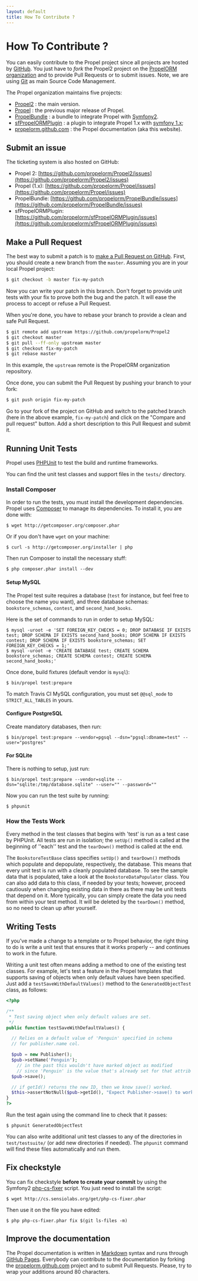 ```yaml
---
layout: default
title: How To Contribute ?
---
```


# How To Contribute ? #

You can easily contribute to the Propel project since all projects are hosted by [GitHub](https://github.com).
You just have to _fork_ the Propel2 project on the [PropelORM organization](https://github.com/propelorm) and
to provide Pull Requests or to submit issues. Note, we are using [Git](http://git-scm.com) as main Source Code Management.

The Propel organization maintains five projects:

* [Propel2](https://github.com/propelorm/Propel2) : the main version.
* [Propel](https://github.com/propelorm/Propel) : the previous major release of Propel.
* [PropelBundle](https://github.com/propelorm/PropelBundle) : a bundle to integrate Propel with [Symfony2](http://www.symfony.com).
* [sfPropelORMPlugin](https://github.com/propelorm/sfPropelORMPlugin) : a plugin to integrate Propel 1.x with [symfony 1.x](http://www.symfony-project.org);
* [propelorm.github.com](https://github.com/propelorm/propelorm.github.com) : the Propel documentation (aka this website).

## Submit an issue ##

The ticketing system is also hosted on GitHub:

* Propel 2: [https://github.com/propelorm/Propel2/issues](https://github.com/propelorm/Propel2/issues)
* Propel (1.x): [https://github.com/propelorm/Propel/issues](https://github.com/propelorm/Propel/issues)
* PropelBundle: [https://github.com/propelorm/PropelBundle/issues](https://github.com/propelorm/PropelBundle/issues)
* sfPropelORMPlugin: [https://github.com/propelorm/sfPropelORMPlugin/issues](https://github.com/propelorm/sfPropelORMPlugin/issues)

## Make a Pull Request ##

The best way to submit a patch is to [make a Pull Request on GitHub](https://help.github.com/articles/creating-a-pull-request).
First, you should create a new branch from the `master`.
Assuming you are in your local Propel project:

```bash
$ git checkout -b master fix-my-patch
```

Now you can write your patch in this branch. Don't forget to provide unit tests
with your fix to prove both the bug and the patch. It will ease the process to
accept or refuse a Pull Request.

When you're done, you have to rebase your branch to provide a clean and safe Pull
Request.

```bash
$ git remote add upstream https://github.com/propelorm/Propel2
$ git checkout master
$ git pull --ff-only upstream master
$ git checkout fix-my-patch
$ git rebase master
```

In this example, the `upstream` remote is the PropelORM organization repository.

Once done, you can submit the Pull Request by pushing your branch to your fork:

```bash
$ git push origin fix-my-patch
```

Go to your fork of the project on GitHub and switch to the patched branch (here
in the above example, `fix-my-patch`) and click on the "Compare and pull request"
button. Add a short description to this Pull Request and submit it.

## Running Unit Tests ##

Propel uses [PHPUnit][] to test the build and runtime frameworks.

You can find the unit test classes and support files in the `tests/` directory.

### Install Composer ###

In order to run the tests, you must install the development dependencies. Propel
uses [Composer][] to manage its dependencies. To install it, you are done with:

    $ wget http://getcomposer.org/composer.phar

Or if you don't have `wget` on your machine:

    $ curl -s http://getcomposer.org/installer | php

Then run Composer to install the necessary stuff:

    $ php composer.phar install --dev

#### Setup MySQL ####

The Propel test suite requires a database (`test` for instance, but feel free to
choose the name you want), and three database schemas: `bookstore_schemas`,
`contest`, and `second_hand_books`.

Here is the set of commands to run in order to setup MySQL:

    $ mysql -uroot -e 'SET FOREIGN_KEY_CHECKS = 0; DROP DATABASE IF EXISTS test; DROP SCHEMA IF EXISTS second_hand_books; DROP SCHEMA IF EXISTS contest; DROP SCHEMA IF EXISTS bookstore_schemas; SET FOREIGN_KEY_CHECKS = 1;'
    $ mysql -uroot -e 'CREATE DATABASE test; CREATE SCHEMA bookstore_schemas; CREATE SCHEMA contest; CREATE SCHEMA second_hand_books;'

Once done, build fixtures (default vendor is `mysql`):

    $ bin/propel test:prepare

To match Travis CI MySQL configuration, you must set `@@sql_mode` to `STRICT_ALL_TABLES` in yours.

#### Configure PostgreSQL ####

Create mandatory databases, then run:

    $ bin/propel test:prepare --vendor=pgsql --dsn="pgsql:dbname=test" --user="postgres"

#### For SQLite ####

There is nothing to setup, just run:

    $ bin/propel test:prepare --vendor=sqlite --dsn="sqlite:/tmp/database.sqlite" --user="" --password=""

Now you can run the test suite by running:

    $ phpunit

### How the Tests Work ###

Every method in the test classes that begins with 'test' is run as a test case by PHPUnit.  All tests are run in isolation; the `setUp()` method is called at the beginning of ''each'' test and the `tearDown()` method is called at the end.

The `BookstoreTestBase` class specifies `setUp()` and `tearDown()` methods which populate and depopulate, respectively, the database.  This means that every unit test is run with a cleanly populated database.  To see the sample data that is populated, take a look at the `BookstoreDataPopulator` class. You can also add data to this class, if needed by your tests; however, proceed cautiously when changing existing data in there as there may be unit tests that depend on it. More typically, you can simply create the data you need from within your test method. It will be deleted by the `tearDown()` method, so no need to clean up after yourself.

## Writing Tests ##

If you've made a change to a template or to Propel behavior, the right thing to do is write a unit test that ensures that it works properly -- and continues to work in the future.

Writing a unit test often means adding a method to one of the existing test classes. For example, let's test a feature in the Propel templates that supports saving of objects when only default values have been specified. Just add a `testSaveWithDefaultValues()` method to the `GeneratedObjectTest` class, as follows:

```php
<?php

/**
 * Test saving object when only default values are set.
 */
public function testSaveWithDefaultValues() {

  // Relies on a default value of 'Penguin' specified in schema
  // for publisher.name col.

  $pub = new Publisher();
  $pub->setName('Penguin');
    // in the past this wouldn't have marked object as modified
    // since 'Penguin' is the value that's already set for that attrib
  $pub->save();

  // if getId() returns the new ID, then we know save() worked.
  $this->assertNotNull($pub->getId(), "Expect Publisher->save() to work  with only default values.");
}
?>
```

Run the test again using the command line to check that it passes:

    $ phpunit GeneratedObjectTest


You can also write additional unit test classes to any of the directories in `test/testsuite/` (or add new directories if needed). The `phpunit` command will find these files automatically and run them.

## Fix checkstyle ##

You can fix checkstyle __before to create your commit__ by using the Symfony2
[php-cs-fixer][] script. You just need to install the script:

    $ wget http://cs.sensiolabs.org/get/php-cs-fixer.phar

Then use it on the file you have edited:

    $ php php-cs-fixer.phar fix $(git ls-files -m)

## Improve the documentation ##

The Propel documentation is written in [Markdown][] syntax and runs through
[GitHub Pages][]. Everybody can contribute to the documentation by forking the
[propelorm.github.com][] project and to submit Pull Requests. Please, try to
wrap your additions around 80 characters.

[Composer]: http://getcomposer.org/
[php-cs-fixer]: http://cs.sensiolabs.org/
[Markdown]: http://daringfireball.net/projects/markdown/
[propelorm.github.com]: https://github.com/propelorm/propelorm.github.com
[GitHub Pages]: http://pages.github.com/
[PHPUnit]: http://www.phpunit.de
